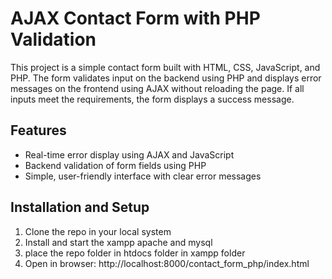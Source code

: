 # AJAX Contact Form with PHP Validation

This project is a simple contact form built with HTML, CSS, JavaScript, and PHP.
The form validates input on the backend using PHP and displays error messages on the frontend using AJAX without reloading the page.
If all inputs meet the requirements, the form displays a success message.

## Features

- Real-time error display using AJAX and JavaScript
- Backend validation of form fields using PHP
- Simple, user-friendly interface with clear error messages


## Installation and Setup
1. Clone the repo in your local system
2. Install and start the xampp apache and mysql
3. place the repo folder in htdocs folder in xampp folder
5. Open in browser: http://localhost:8000/contact_form_php/index.html

